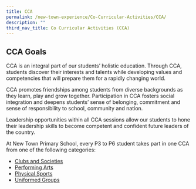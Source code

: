 ```yaml
---
title: CCA
permalink: /new-town-experience/Co-Curricular-Activities/CCA/
description: ""
third_nav_title: Co Curricular Activities (CCA)
---
```

## CCA Goals ##

CCA is an integral part of our students’ holistic education. Through CCA, students discover their interests and talents while developing values and competencies that will prepare them for a rapidly changing world. 

CCA promotes friendships among students from diverse backgrounds as they learn, play and grow together. Participation in CCA fosters social integration and deepens students’ sense of belonging, commitment and sense of responsibility to school, community and nation. 

Leadership opportunities within all CCA sessions allow our students to hone their leadership skills to become competent and confident future leaders of the country. 

At New Town Primary School, every P3 to P6 student takes part in one CCA from one of the following categories:
* [Clubs and Societies](/new-town-experience/co-curricular-activities/clubs-and-societies/)
* [Performing Arts](/new-town-experience/co-curricular-activities/performing-arts/)
* [Physical Sports](/new-town-experience/co-curricular-activities/physical-sports/)
* [Uniformed Groups](/new-town-experience/co-curricular-activities/uniformed-groups/)